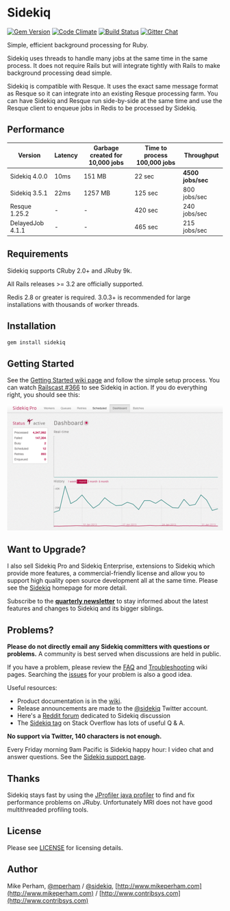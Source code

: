 Sidekiq
==============

[![Gem Version](https://badge.fury.io/rb/sidekiq.svg)](https://rubygems.org/gems/sidekiq)
[![Code Climate](https://codeclimate.com/github/mperham/sidekiq.svg)](https://codeclimate.com/github/mperham/sidekiq)
[![Build Status](https://travis-ci.org/mperham/sidekiq.svg)](https://travis-ci.org/mperham/sidekiq)
[![Gitter Chat](https://badges.gitter.im/mperham/sidekiq.svg)](https://gitter.im/mperham/sidekiq)


Simple, efficient background processing for Ruby.

Sidekiq uses threads to handle many jobs at the same time in the
same process.  It does not require Rails but will integrate tightly with
Rails to make background processing dead simple.

Sidekiq is compatible with Resque.  It uses the exact same
message format as Resque so it can integrate into an existing Resque processing farm.
You can have Sidekiq and Resque run side-by-side at the same time and
use the Resque client to enqueue jobs in Redis to be processed by Sidekiq.

Performance
---------------

Version |	Latency | Garbage created for 10,000 jobs	| Time to process 100,000 jobs |	Throughput
-----------------|------|---------|---------|------------------------
Sidekiq 4.0.0    | 10ms	| 151 MB  | 22 sec  | **4500 jobs/sec**
Sidekiq 3.5.1    | 22ms	| 1257 MB | 125 sec | 800 jobs/sec
Resque 1.25.2    |  -	  | -       | 420 sec | 240 jobs/sec
DelayedJob 4.1.1 |  -   | -       | 465 sec | 215 jobs/sec


Requirements
-----------------

Sidekiq supports CRuby 2.0+ and JRuby 9k.

All Rails releases >= 3.2 are officially supported.

Redis 2.8 or greater is required.  3.0.3+ is recommended for large
installations with thousands of worker threads.


Installation
-----------------

    gem install sidekiq


Getting Started
-----------------

See the [Getting Started wiki page](https://github.com/mperham/sidekiq/wiki/Getting-Started) and follow the simple setup process.
You can watch [Railscast #366](http://railscasts.com/episodes/366-sidekiq) to see Sidekiq in action.  If you do everything right, you should see this:

![Web UI](https://github.com/mperham/sidekiq/raw/master/examples/web-ui.png)


Want to Upgrade?
-------------------

I also sell Sidekiq Pro and Sidekiq Enterprise, extensions to Sidekiq which provide more
features, a commercial-friendly license and allow you to support high
quality open source development all at the same time.  Please see the
[Sidekiq](http://sidekiq.org/) homepage for more detail.

Subscribe to the **[quarterly newsletter](https://tinyletter.com/sidekiq)** to stay informed about the latest
features and changes to Sidekiq and its bigger siblings.


Problems?
-----------------

**Please do not directly email any Sidekiq committers with questions or problems.**  A community is best served when discussions are held in public.

If you have a problem, please review the [FAQ](https://github.com/mperham/sidekiq/wiki/FAQ) and [Troubleshooting](https://github.com/mperham/sidekiq/wiki/Problems-and-Troubleshooting) wiki pages.
Searching the [issues](https://github.com/mperham/sidekiq/issues) for your problem is also a good idea.

Useful resources:

* Product documentation is in the [wiki](https://github.com/mperham/sidekiq/wiki).
* Release announcements are made to the [@sidekiq](https://twitter.com/sidekiq) Twitter account.
* Here's a [Reddit forum](https://reddit.com/r/sidekiq) dedicated to Sidekiq discussion
* The [Sidekiq tag](https://stackoverflow.com/questions/tagged/sidekiq) on Stack Overflow has lots of useful Q &amp; A.

**No support via Twitter, 140 characters is not enough.**

Every Friday morning 9am Pacific is Sidekiq happy hour: I video chat and answer questions.
See the [Sidekiq support page](http://sidekiq.org/support).

Thanks
-----------------

Sidekiq stays fast by using the [JProfiler java profiler](http://www.ej-technologies.com/products/jprofiler/overview.html) to find and fix
performance problems on JRuby.  Unfortunately MRI does not have good multithreaded profiling tools.


License
-----------------

Please see [LICENSE](https://github.com/mperham/sidekiq/blob/master/LICENSE) for licensing details.


Author
-----------------

Mike Perham, [@mperham](https://twitter.com/mperham) / [@sidekiq](https://twitter.com/sidekiq), [http://www.mikeperham.com](http://www.mikeperham.com) / [http://www.contribsys.com](http://www.contribsys.com)
